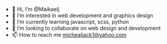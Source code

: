 - 👋 Hi, I’m @Maikaelj
- 👀 I’m interested in web development and graphics design 
- 🌱 I’m currently learning javascript, scss, python 
- 💞️ I’m looking to collaborate on web design and development 
- 📫 How to reach me michealjack1@yahoo.com 

<!---
Maikaelj/Maikaelj is a ✨ special ✨ repository because its `README.md` (this file) appears on your GitHub profile.
You can click the Preview link to take a look at your changes.
--->
